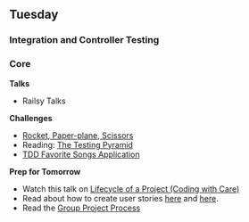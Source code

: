 ## Tuesday
### Integration and Controller Testing

### Core

**Talks**

- Railsy Talks

**Challenges**

- [Rocket, Paper-plane, Scissors](../../../../rocket-paperplane-scissors-challenge)
- Reading: [The Testing Pyramid](../resources/testing.md)
- [TDD Favorite Songs Application](../../../../tdd-favorite-songs-rails-challenge)

**Prep for Tomorrow**

- Watch this talk on [Lifecycle of a Project (Coding with Care)](https://talks.devbootcamp.com/coding-with-care)
- Read about how to create user stories [here](https://www.mountaingoatsoftware.com/agile/user-stories) and [here](https://help.rallydev.com/writing-great-user-story).
- Read the [Group Project Process](../resources/group_project_process.md)
